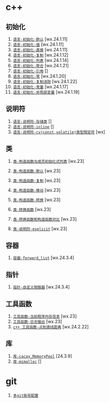 # c++

## 初始化

1. [`语言-初始化-默认`](./cpp/语言-初始化-默认.md) [wx.24.1.11]
1. [`语言-初始化-值`](./cpp/语言-初始化-值.md) [wx.24.1.11]
1. [`语言-初始化-直接`](./cpp/语言-初始化-直接.md) [wx.24.1.11]
1. [`语言-初始化-复制`](./cpp/语言-初始化-复制.md) [wx.24.1.12]
1. [`语言-初始化-列表`](./cpp/语言-初始化-列表.md) [wx.24.1.14]
1. [`语言-初始化-聚合`](./cpp/语言-初始化-聚合.md) [wx.24.1.21]
1. [`语言-初始化-引用`](./cpp/语言-初始化-引用.md) []
1. [`语言-初始化-零`](./cpp/语言-初始化-零.md) [wx.24.1.20]
1. [`语言-初始化-复制消除`](./cpp/语言-初始化-复制消除.md) [wx.24.1.22]
1. [`语言-初始化-常量`](./cpp/语言-初始化-常量.md) [wx.24.1.17]
1. [`语言-初始化-非局部变量`](./cpp/语言-初始化-非局部变量.md) [wx.24.1.19]

## 说明符

1. [`语言-说明符-存储类`](./cpp/语言-说明符-存储类.md) []
1. [`语言-说明符-inline`](./cpp/语言-说明符-inline.md) []
1. [`语言-说明符-cv(const,volatile)类型限定符`](<./cpp/语言-说明符-cv(const,volatile)类型限定符.md>) [wx]

## 类

1. [`类-构造函数与成员初始化式列表`](./cpp/类-构造函数与成员初始化式列表.md) [wx.23]
1. [`类-构造函数-默认`](./cpp/类-构造函数-默认.md) [wx.23]
1. [`类-构造函数-复制`](./cpp/类-构造函数-复制.md) [wx.23]
1. [`类-构造函数-移动`](./cpp/类-构造函数-移动.md) [wx.23]
1. [`类-构造函数-转换`](./cpp/类-构造函数-转换.md) [wx.23]
1. [`类-转换函数`](./cpp/类-转换函数.md) [wx.23]
1. [`类-转换函数和构造函数对比`](./cpp/类-转换函数和构造函数对比.md) [wx.23]

1. [`类-说明符-explicit`](./cpp/类-说明符-explicit.md) [wx.23]

## 容器

1. [`容器-forward_list`](./cpp/容器-forward_list.md) [wx.24.3.4]

## 指针

1. [`指针-自定义销毁器`](./cpp/指针-自定义销毁器.md) [wx.24.3.4]

## 工具函数

1. [`工具函数-当前程序内存信息`](./cpp/工具函数-当前程序内存信息.md) [wx.23]
1. [`工具函数-日志输出`](./cpp/工具函数-日志输出.md) [wx.23]
1. [`c++ 工具函数-点到直线距离`](./cpp/工具函数-点到直线距离.md) [wx.24.2.22]

## 库

1. [`库-cacay_MemoryPool`](./cpp/库-cacay_MemoryPool.md) [24.3.9]
1. [`库-mimalloc`](./cpp/库-mimalloc.md) []

# git

1. [`多git账号配置`](./git/多git账号配置.md)
